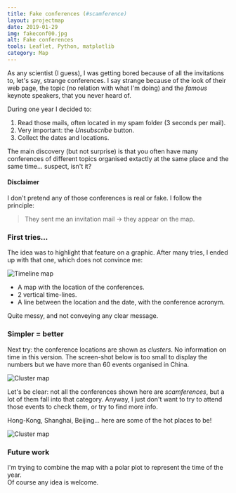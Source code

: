 ```yaml
---
title: Fake conferences (#scamference)
layout: projectmap
date: 2019-01-29
img: fakeconf00.jpg
alt: Fake conferences
tools: Leaflet, Python, matplotlib
category: Map
---
```


As any scientist (I guess), I was getting bored because of all the invitations to, let's say,
strange conferences. I say strange because of the look of their web page, the topic (no relation with what I'm doing) and the *famous* keynote speakers, that you never heard of.

During one year I decided to:
1. Read those mails, often located in my spam folder (3 seconds per mail).
2. Very important: the *Unsubscribe* button.
3. Collect the dates and locations.

The main discovery (but not surprise) is that you often have many conferences of different topics organised extactly at the same place and the same time... suspect, isn't it?

#### Disclaimer

I don't pretend any of those conferences is real or fake. I follow the principle:
> They sent me an invitation mail → they appear on the map.

### First tries...

The idea was to highlight that feature on a graphic. After many tries, I ended up with that one, which does not convince me:

<img src="{{ site.url }}/figures/maps/diag_map_11.png" class="img-responsive" alt="Timeline map">

* A map with the location of the conferences.
* 2 vertical time-lines.
* A line between the location and the date, with the conference acronym.

Quite messy, and not conveying any clear message.

### Simpler = better

Next try: the conference locations are shown as *clusters*. No information on time in this version.
The screen-shot below is too small to display the numbers but we have more than 60 events organised in China.

<img src="{{ site.url }}/figures/maps/fakeconf01.jpg" class="img-responsive" alt="Cluster map">

Let's be clear: not all the conferences shown here are *scamferences*, but a lot of them fall into that category. Anyway, I just don't want to try to attend those events to check them, or try to find more info.

Hong-Kong, Shanghai, Beijing... here are some of the hot places to be!

<img src="{{ site.url }}/figures/maps/fakeconf02.jpg" class="img-responsive" alt="Cluster map">

### Future work

I'm trying to combine the map with a polar plot to represent the time of the year.     
Of course any idea is welcome.

